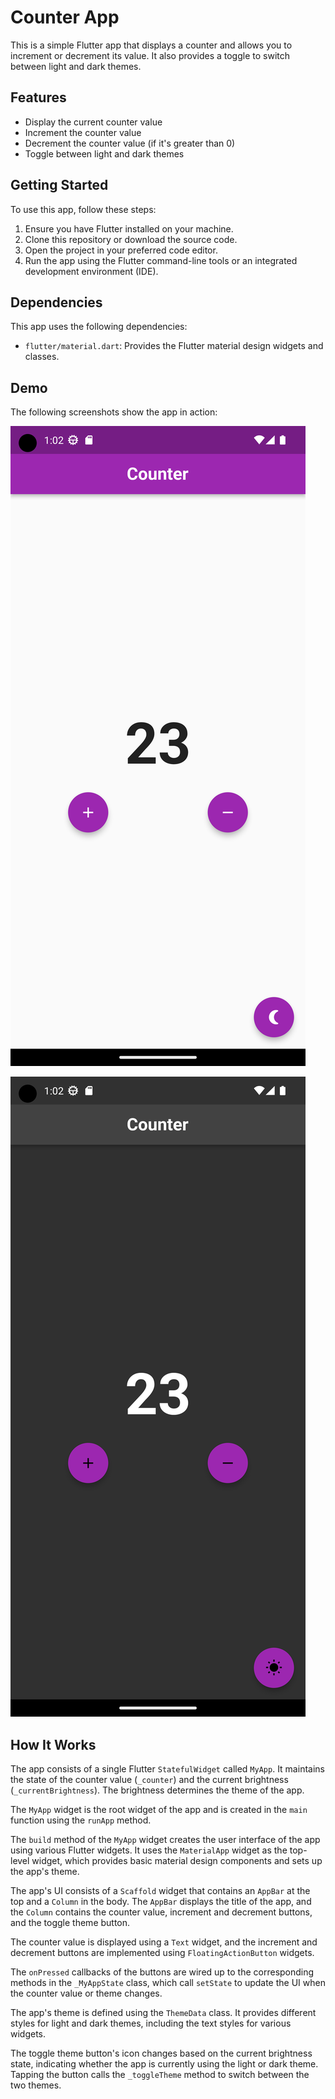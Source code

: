 # Counter App

This is a simple Flutter app that displays a counter and allows you to increment or decrement its value. It also provides a toggle to switch between light and dark themes.

## Features

- Display the current counter value
- Increment the counter value
- Decrement the counter value (if it's greater than 0)
- Toggle between light and dark themes

## Getting Started

To use this app, follow these steps:

1. Ensure you have Flutter installed on your machine.
2. Clone this repository or download the source code.
3. Open the project in your preferred code editor.
4. Run the app using the Flutter command-line tools or an integrated development environment (IDE).

## Dependencies

This app uses the following dependencies:

- `flutter/material.dart`: Provides the Flutter material design widgets and classes.

## Demo

The following screenshots show the app in action:

![Counter App Demo](light.png)

![Counter App Demo](dark.png)

## How It Works

The app consists of a single Flutter `StatefulWidget` called `MyApp`. It maintains the state of the counter value (`_counter`) and the current brightness (`_currentBrightness`). The brightness determines the theme of the app.

The `MyApp` widget is the root widget of the app and is created in the `main` function using the `runApp` method.

The `build` method of the `MyApp` widget creates the user interface of the app using various Flutter widgets. It uses the `MaterialApp` widget as the top-level widget, which provides basic material design components and sets up the app's theme.

The app's UI consists of a `Scaffold` widget that contains an `AppBar` at the top and a `Column` in the body. The `AppBar` displays the title of the app, and the `Column` contains the counter value, increment and decrement buttons, and the toggle theme button.

The counter value is displayed using a `Text` widget, and the increment and decrement buttons are implemented using `FloatingActionButton` widgets.

The `onPressed` callbacks of the buttons are wired up to the corresponding methods in the `_MyAppState` class, which call `setState` to update the UI when the counter value or theme changes.

The app's theme is defined using the `ThemeData` class. It provides different styles for light and dark themes, including the text styles for various widgets.

The toggle theme button's icon changes based on the current brightness state, indicating whether the app is currently using the light or dark theme. Tapping the button calls the `_toggleTheme` method to switch between the two themes.


